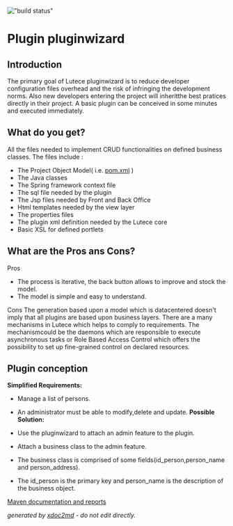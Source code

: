 !["build status"]("http://dev.lutece.paris.fr/jenkins/buildStatus/icon?job=dev-plugin-pluginwizard-deploy")
# Plugin pluginwizard

## Introduction
The primary goal of Lutece pluginwizard is to reduce developer configuration files overhead and the risk of infringing the development norms. Also new developers entering the project will inheritthe best pratices directly in their project. A basic plugin can be conceived in some minutes and executed immediately.
## What do you get?

All the files needed to implement CRUD functionalities on defined business classes. The files include :

* The Project Object Model( i.e. [pom.xml](http://maven.apache.org/guides/introduction/introduction-to-the-pom.html) )
* The Java classes
* The Spring framework context file
* The sql file needed by the plugin
* The Jsp files needed by Front and Back Office
* Html templates needed by the view layer
* The properties files
* The plugin xml definition needed by the Lutece core
* Basic XSL for defined portlets


## What are the Pros ans Cons?


Pros

 
* The process is iterative, the back button allows to improve and stock the model.
* The model is simple and easy to understand.

Cons
The generation based upon a model which is datacentered doesn't imply that all plugins are based upon business layers. There are a many mechanisms in Lutece which helps to comply to requirements. The mechanismcould be the daemons which are responsible to execute asynchronous tasks or Role Based Access Control which offers the possibility to set up fine-grained control on declared resources.

## Plugin conception

 **Simplified Requirements:** 
 
* Manage a list of persons.
* An administrator must be able to modify,delete and update.
 **Possible Solution:** 
 
* Use the pluginwizard to attach an admin feature to the plugin.
* Attach a business class to the admin feature.
* The business class is comprised of some fields(id_person,person_name and person_address).
* The id_person is the primary key and person_name is the description of the business object.



[Maven documentation and reports](http://dev.lutece.paris.fr/plugins/plugin-pluginwizard/)



 *generated by [xdoc2md](https://github.com/lutece-platform/tools-maven-xdoc2md-plugin) - do not edit directly.*